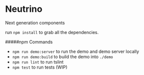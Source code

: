# Neutrino
Next generation components

run `npm install` to grab all the dependencies.

#####npm Commands
- `npm run demo:server` to run the demo and demo server locally
- `npm run demo:build` to build the demo into `./demo`
- `npm run lint` to run tslint
- `npm test` to run tests (WIP)